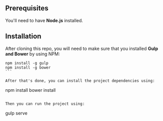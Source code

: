 ## Prerequisites
You'll need to have **Node.js** installed.

## Installation
After cloning this repo, you will need to make sure that you installed **Gulp and Bower** by using NPM:
````
npm install -g gulp
npm install -g bower
```

After that's done, you can install the project dependencies using:
````
npm install
bower install
```

Then you can run the project using:
````
gulp serve
```